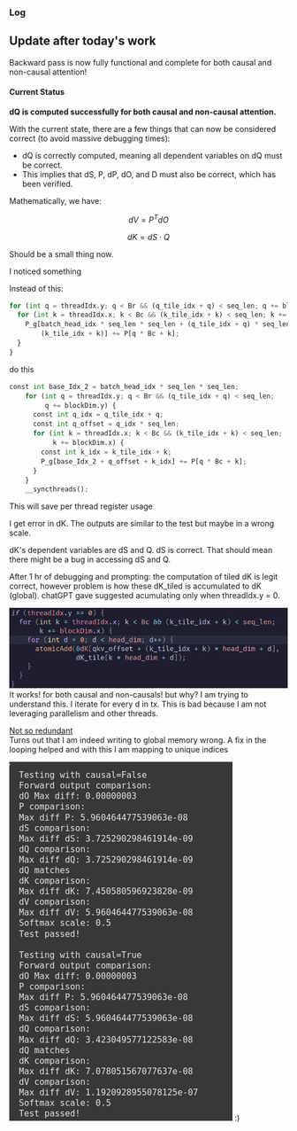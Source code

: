 ### Log

## Update after today's work

Backward pass is now fully functional and complete for both causal and non-causal attention!

#### Current Status

**dQ is computed successfully for both causal and non-causal attention.**

With the current state, there are a few things that can now be considered correct (to avoid massive debugging times):

- dQ is correctly computed, meaning all dependent variables on dQ must be correct.
- This implies that dS, P, dP, dO, and D must also be correct, which has been verified.

Mathematically, we have:

$$
dV = P^T dO
$$

$$
dK = dS \cdot Q
$$

Should be a small thing now.

I noticed something

Instead of this:

```python
for (int q = threadIdx.y; q < Br && (q_tile_idx + q) < seq_len; q += blockDim.y) {
  for (int k = threadIdx.x; k < Bc && (k_tile_idx + k) < seq_len; k += blockDim.x) {
    P_g[batch_head_idx * seq_len * seq_len + (q_tile_idx + q) * seq_len +
        (k_tile_idx + k)] += P[q * Bc + k];
  }
}
```

do this

```python
const int base_Idx_2 = batch_head_idx * seq_len * seq_len;
    for (int q = threadIdx.y; q < Br && (q_tile_idx + q) < seq_len;
         q += blockDim.y) {
      const int q_idx = q_tile_idx + q;
      const int q_offset = q_idx * seq_len;
      for (int k = threadIdx.x; k < Bc && (k_tile_idx + k) < seq_len;
           k += blockDim.x) {
        const int k_idx = k_tile_idx + k;
        P_g[base_Idx_2 + q_offset + k_idx] += P[q * Bc + k];
      }
    }
    __syncthreads();
```

This will save per thread register usage

I get error in dK. The outputs are similar to the test but maybe in a wrong scale.

dK's dependent variables are dS and Q. dS is correct. That should mean there might be a bug in accessing dS and Q.

After 1 hr of debugging and prompting: the computation of tiled dK is legit correct, however problem is how these dK_tiled is accumulated to dK (global). chatGPT gave suggested acumulating only when threadIdx.y = 0.

![Redundant indexing](/media/ridiculous.png)
<br>
It works! for both causal and non-causals! but why? I am trying to understand this. I iterate for every d in tx. This is bad because I am not leveraging parallelism and other threads.

[Not so redundant](/media/sensible.png)
<br>
Turns out that I am indeed writing to global memory wrong. A fix in the looping helped and with this I am mapping to unique indices

![Success](/media/happiness.png)
:)
